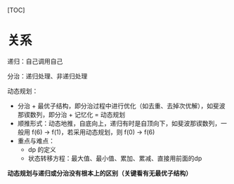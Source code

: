 [TOC]

# 关系

递归：自己调用自己

分治：递归处理、非递归处理

动态规划：

- 分治 + 最优子结构，即分治过程中进行优化（如去重、去掉次优解），如斐波那锲数列，即分治 + 记忆化 = 动态规划
- 顺推形式：动态地推，自底向上，递归有时是自顶向下，如斐波那锲数列，一般用 f(6) -> f(1)，若采用动态规划，则 f(0) -> f(6)
- 重点与难点：
  - dp 的定义
  - 状态转移方程：最大值、最小值、累加、累减、直接用前面的dp

**动态规划与递归或分治没有根本上的区别（关键看有无最优子结构）**
